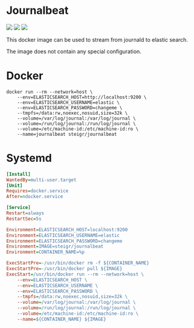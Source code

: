 # Journalbeat

[![](https://images.microbadger.com/badges/image/steigr/journalbeat.svg)](http://microbadger.com/images/steigr/journalbeat "Get your own image badge on microbadger.com")
[![](https://images.microbadger.com/badges/version/steigr/journalbeat.svg)](http://microbadger.com/images/steigr/journalbeat "Get your own version badge on microbadger.com")
[![](https://images.microbadger.com/badges/commit/steigr/journalbeat.svg)](http://microbadger.com/images/steigr/journalbeat "Get your own commit badge on microbadger.com")

This docker image can be used to stream from journald to elastic search.

The image does not contain any special configuration.

# Docker

```shell
docker run --rm --network=host \
    --env=ELASTICSEARCH_HOST=http://localhost:9200 \
    --env=ELASTICSEARCH_USERNAME=elastic \
    --env=ELASTICSEARCH_PASSWORD=changeme \
    --tmpfs=/data:rw,noexec,nosuid,size=32k \
    --volume=/var/log/journal:/var/log/journal \
    --volume=/run/log/journal:/run/log/journal \
    --volume=/etc/machine-id:/etc/machine-id:ro \
    --name=journalbeat steigr/journalbeat
```

# Systemd

```INI
[Install]
WantedBy=multi-user.target
[Unit]
Requires=docker.service
After=ndocker.service

[Service]
Restart=always
RestartSec=5s

Environment=ELASTICSEARCH_HOST=localhost:9200
Environment=ELASTICSEARCH_USERNAME=elastic
Environment=ELASTICSEARCH_PASSWORD=changeme
Environment=IMAGE=steigr/journalbeat
Environment=CONTAINER_NAME=%p

ExecStartPre=-/usr/bin/docker rm -f ${CONTAINER_NAME}
ExecStartPre=-/usr/bin/docker pull ${IMAGE}
ExecStart=/usr/bin/docker run --rm --network=host \
    --env=ELASTICSEARCH_HOST \
    --env=ELASTICSEARCH_USERNAME \
    --env=ELASTICSEARCH_PASSWORD \
    --tmpfs=/data:rw,noexec,nosuid,size=32k \
    --volume=/var/log/journal:/var/log/journal \
    --volume=/run/log/journal:/run/log/journal \
    --volume=/etc/machine-id:/etc/machine-id:ro \
    --name=${CONTAINER_NAME} ${IMAGE}
```